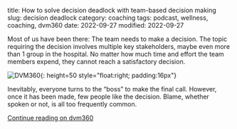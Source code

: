 title: How to solve decision deadlock with team-based decision making
slug: decision deadlock
category: coaching
tags: podcast, wellness, coaching, dvm360
date: 2022-09-27
modified: 2022-09-27

Most of us have been there: The team needs to make a decision. The topic requiring the decision involves multiple key stakeholders, maybe even more than 1 group in the hospital. No matter how much time and effort the team members expend, they cannot reach a satisfactory decision.

![DVM360](https://www.dvm360.com/dvm_new.png){: height=50 style="float:right; padding:16px"}

Inevitably, everyone turns to the “boss” to make the final call. However, once it has been made, few people like the decision. Blame, whether spoken or not, is all too frequently common.

[Continue reading on dvm360](https://www.dvm360.com/view/how-to-solve-decision-deadlock-with-team-based-decision-making)
